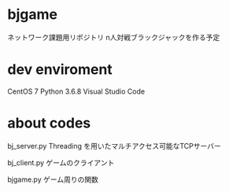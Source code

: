 # bjgame
ネットワーク課題用リポジトリ
n人対戦ブラックジャックを作る予定

# dev enviroment
CentOS 7
Python 3.6.8
Visual Studio Code

# about codes

bj_server.py
Threading を用いたマルチアクセス可能なTCPサーバー


bj_client.py
ゲームのクライアント

bjgame.py
ゲーム周りの関数
